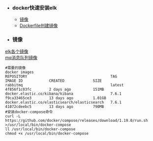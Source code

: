 + ### docker快速安装elk
    + [镜像](#镜像)
    + [Dockerfile创建镜像](#dockerfile创建镜像)
+ ### 镜像
[elk各个镜像](https://www.docker.elastic.co/#)  
[mq消息队列镜像](https://store.docker.com/images/rabbitmq) 
```
#需要的镜像
docker images
REPOSITORY                                      TAG                 IMAGE ID            CREATED             SIZE
rabbitmq                                        latest              4f856f1c03fc        2 days ago          151MB
docker.elastic.co/kibana/kibana                 7.6.1               f9ca33465ce3        13 days ago         1.01GB
docker.elastic.co/elasticsearch/elasticsearch   7.6.1               41072cdeebc5        13 days ago         790MB
#安装docker-compose命令
curl -L https://github.com/docker/compose/releases/download/1.19.0/run.sh >/usr/local/bin/docker-compose
ll /usr/local/bin/docker-compose 
chmod +x /usr/local/bin/docker-compose
```
